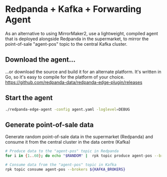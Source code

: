 # Redpanda + Kafka + Forwarding Agent

As an alternative to using MirrorMaker2, use a lightweight, compiled agent that is deployed alongside Redpanda in the supermarket, to mirror the point-of-sale "agent-pos" topic to the central Kafka cluster.

## Download the agent...

...or download the source and build it for an alternate platform. It's written in Go, so it's easy to compile for the platform of your choice.
https://github.com/redpanda-data/redpanda-edge-plugin/releases

## Start the agent

```bash
./redpanda-edge-agent -config agent.yaml -loglevel=DEBUG
```

## Generate point-of-sale data

Generate random point-of-sale data in the supermarket (Redpanda) and consume it from the central cluster in the data centre (Kafka)

```bash
# Produce data to the "agent-pos" topic in Redpanda
for i in {1..60}; do echo "$RANDOM" |  rpk topic produce agent-pos --brokers ${REDPANDA_BROKERS}; sleep 1; done
```

```bash
# Consume data from the "agent-pos" topic in Kafka
rpk topic consume agent-pos --brokers ${KAFKA_BROKERS}
```
